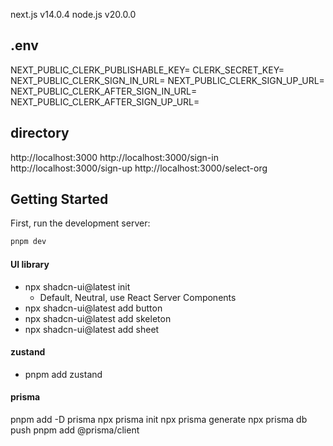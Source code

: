 next.js v14.0.4
node.js v20.0.0

## .env
NEXT_PUBLIC_CLERK_PUBLISHABLE_KEY=
CLERK_SECRET_KEY=
NEXT_PUBLIC_CLERK_SIGN_IN_URL=
NEXT_PUBLIC_CLERK_SIGN_UP_URL=
NEXT_PUBLIC_CLERK_AFTER_SIGN_IN_URL=
NEXT_PUBLIC_CLERK_AFTER_SIGN_UP_URL=

## directory
http://localhost:3000
http://localhost:3000/sign-in
http://localhost:3000/sign-up
http://localhost:3000/select-org


## Getting Started

First, run the development server:

```bash
pnpm dev
```

#### UI library
- npx shadcn-ui@latest init
  - Default, Neutral, use React Server Components
- npx shadcn-ui@latest add button
- npx shadcn-ui@latest add skeleton
- npx shadcn-ui@latest add sheet


#### zustand
- pnpm add zustand


#### prisma
pnpm add -D prisma
npx prisma init
npx prisma generate
npx prisma db push
pnpm add @prisma/client